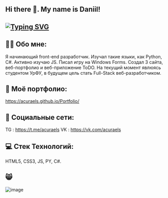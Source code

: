 ## Hi there 👋. My name is Daniil!

## [![Typing SVG](https://readme-typing-svg.demolab.com/?lines=Front-end+developer;Using+React+framework)](https://git.io/typing-svg)

## 👨‍💻 Обо мне:
Я начинающий front-end разработчик. Изучал такие языки, как Python, C#. Активно изучаю JS. Писал игру на Windows Forms. Создал 3 сайта, веб-портфолио и веб-приложение ToDO. На текущий момент явлюясь студентом УрФУ, в будущем цель стать Full-Stack веб-разработчиком.

## 💼 Моё портфолио:
https://acuraels.github.io/Portfolio/

## 📝 Социальные сети:
TG : https://t.me/acuraels
VK : https://vk.com/acuraels

## 💻 Стек Технологий:
HTML5, CSS3, JS, PY, C#.

## 😸
![image](https://github.com/user-attachments/assets/b6677f72-ccc3-4af7-8430-d01fd42a09be)
<!--
**acuraels/acuraels** is a ✨ _special_ ✨ repository because its `README.md` (this file) appears on your GitHub profile.

Here are some ideas to get you started:

- 🔭 I’m currently working on ...
- 🌱 I’m currently learning ...
- 👯 I’m looking to collaborate on ...
- 🤔 I’m looking for help with ...
- 💬 Ask me about ...
- 📫 How to reach me: ...
- 😄 Pronouns: ...
- ⚡ Fun fact: ...
-->
